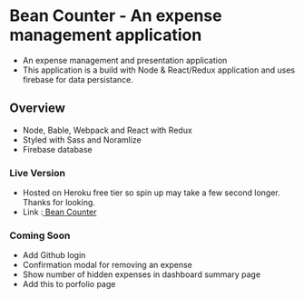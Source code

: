 # Bean Counter - An expense management application
- An expense management and presentation application
- This application is a build with Node & React/Redux application and uses firebase for data persistance.

## Overview
- Node, Bable, Webpack and React with Redux
- Styled with Sass and Noramlize
- Firebase database

### Live Version
- Hosted on Heroku free tier so spin up may take a few second longer. Thanks for looking.
- Link :[ Bean Counter](https://ancient-sands-69643.herokuapp.com/)

### Coming Soon
- Add Github login
- Confirmation modal for removing an expense
- Show number of hidden expenses in dashboard summary page
- Add this to porfolio page
